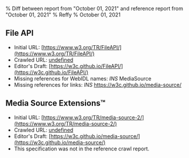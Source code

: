 % Diff between report from "October 01, 2021" and reference report from "October 01, 2021"
% Reffy
% October 01, 2021

## File API

- Initial URL: [https://www.w3.org/TR/FileAPI/](https://www.w3.org/TR/FileAPI/)
- Crawled URL: [undefined](undefined)
- Editor's Draft: [https://w3c.github.io/FileAPI/](https://w3c.github.io/FileAPI/)
- Missing references for WebIDL names: *INS* MediaSource
- Missing references for links: *INS* https://w3c.github.io/media-source/


## Media Source Extensions™

- Initial URL: [https://www.w3.org/TR/media-source-2/](https://www.w3.org/TR/media-source-2/)
- Crawled URL: [undefined](undefined)
- Editor's Draft: [https://w3c.github.io/media-source/](https://w3c.github.io/media-source/)
- This specification was not in the reference crawl report.


